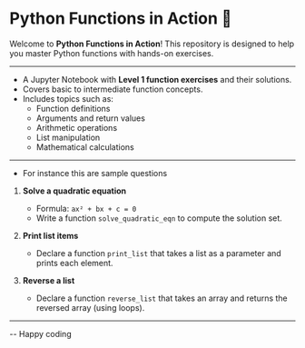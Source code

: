 # Python Functions in Action 🚀

Welcome to **Python Functions in Action**! This repository is designed to help you master Python functions with hands-on exercises.

---
- A Jupyter Notebook with **Level 1 function exercises** and their solutions.
- Covers basic to intermediate function concepts.
- Includes topics such as:
  - Function definitions
  - Arguments and return values
  - Arithmetic operations
  - List manipulation
  - Mathematical calculations

---
 - For instance this are sample questions 

1. **Solve a quadratic equation**  
   - Formula: `ax² + bx + c = 0`  
   - Write a function `solve_quadratic_eqn` to compute the solution set.  

2. **Print list items**  
   - Declare a function `print_list` that takes a list as a parameter and prints each element.  

3. **Reverse a list**  
   - Declare a function `reverse_list` that takes an array and returns the reversed array (using loops).  

---

-- Happy coding

